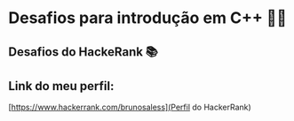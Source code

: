 # Desafios para introdução em C++ 👨‍💻

## Desafios do HackeRank 📚

## Link do meu perfil: 
[https://www.hackerrank.com/brunosaless](Perfil do HackerRank)